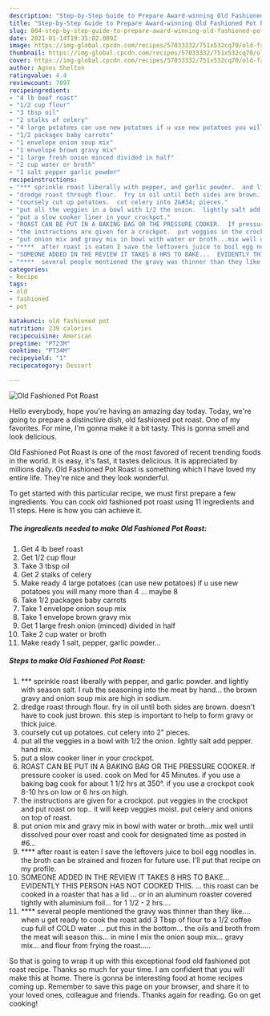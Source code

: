 ```yaml
---
description: "Step-by-Step Guide to Prepare Award-winning Old Fashioned Pot Roast"
title: "Step-by-Step Guide to Prepare Award-winning Old Fashioned Pot Roast"
slug: 804-step-by-step-guide-to-prepare-award-winning-old-fashioned-pot-roast
date: 2021-01-14T19:35:02.009Z
image: https://img-global.cpcdn.com/recipes/57033332/751x532cq70/old-fashioned-pot-roast-recipe-main-photo.jpg
thumbnail: https://img-global.cpcdn.com/recipes/57033332/751x532cq70/old-fashioned-pot-roast-recipe-main-photo.jpg
cover: https://img-global.cpcdn.com/recipes/57033332/751x532cq70/old-fashioned-pot-roast-recipe-main-photo.jpg
author: Agnes Shelton
ratingvalue: 4.4
reviewcount: 7097
recipeingredient:
- "4 lb beef roast"
- "1/2 cup flour"
- "3 tbsp oil"
- "2 stalks of celery"
- "4 large potatoes can use new potatoes if u use new potatoes you will many more than 4   maybe 8"
- "1/2 packages baby carrots"
- "1 envelope onion soup mix"
- "1 envelope brown gravy mix"
- "1 large fresh onion minced divided in half"
- "2 cup water or broth"
- "1 salt pepper garlic powder"
recipeinstructions:
- "*** sprinkle roast liberally with pepper, and garlic powder.  and lightly with season salt.  I rub the seasoning into the meat by hand...  the brown gravy and onion soup mix are high in sodium."
- "dredge roast through flour.  fry in oil until both sides are brown.  doesn&#39;t have to cook just brown.  this step is important to help to form gravy or thick juice."
- "coursely cut up potatoes.  cut celery into 2&#34; pieces."
- "put all the veggies in a bowl with 1/2 the onion.  lightly salt add pepper. hand mix."
- "put a slow cooker liner in your crockpot."
- "ROAST CAN BE PUT IN A BAKING BAG OR THE PRESSURE COOKER.  If pressure cooker is used.  cook on Med for 45 Minutes.  if you use a baking bag cook for about 1 1/2 hrs at 350°.  if you use a crockpot cook 8-10 hrs on low or 6 hrs on high."
- "the instructions are given for a crockpot.  put veggies in the crockpot and put roast on top.. it will keep veggies moist. put celery and onions on top of roast."
- "put onion mix and gravy mix in bowl with water or broth...mix well until dissolved  pour over roast and cook for designated time as posted in #6..."
- "****  after roast is eaten I save the leftovers juice to boil egg noodles in.  the broth can be strained and frozen for future use. I&#39;ll put that recipe on my profile."
- "SOMEONE ADDED IN THE REVIEW IT TAKES 8 HRS TO BAKE...  EVIDENTLY THIS PERSON HAS NOT COOKED THIS. ... this roast can be cooked in a roaster that has a lid ... or in an aluminum roaster covered tightly with aluminium foil... for 1 1/2 - 2 hrs...."
- "****  several people mentioned the gravy was thinner than they like....  when u get ready to cook the roast add 3 Tbsp of flour to a 1/2 coffee cup full of COLD water ...  put this in the bottom...  the oils and broth from the meat will season this...  in mine I mix the onion soup mix... gravy mix...  and flour from frying the roast....."
categories:
- Recipe
tags:
- old
- fashioned
- pot

katakunci: old fashioned pot 
nutrition: 239 calories
recipecuisine: American
preptime: "PT23M"
cooktime: "PT34M"
recipeyield: "1"
recipecategory: Dessert

---
```



![Old Fashioned Pot Roast](https://img-global.cpcdn.com/recipes/57033332/751x532cq70/old-fashioned-pot-roast-recipe-main-photo.jpg)

Hello everybody, hope you're having an amazing day today. Today, we're going to prepare a distinctive dish, old fashioned pot roast. One of my favorites. For mine, I'm gonna make it a bit tasty. This is gonna smell and look delicious.



Old Fashioned Pot Roast is one of the most favored of recent trending foods in the world. It is easy, it's fast, it tastes delicious. It is appreciated by millions daily. Old Fashioned Pot Roast is something which I have loved my entire life. They're nice and they look wonderful.


To get started with this particular recipe, we must first prepare a few ingredients. You can cook old fashioned pot roast using 11 ingredients and 11 steps. Here is how you can achieve it.

<!--inarticleads1-->

##### The ingredients needed to make Old Fashioned Pot Roast:

1. Get 4 lb beef roast
1. Get 1/2 cup flour
1. Take 3 tbsp oil
1. Get 2 stalks of celery
1. Make ready 4 large potatoes (can use new potatoes) if u use new potatoes you will many more than 4  ... maybe 8
1. Take 1/2 packages baby carrots
1. Take 1 envelope onion soup mix
1. Take 1 envelope brown gravy mix
1. Get 1 large fresh onion (minced) divided in half
1. Take 2 cup water or broth
1. Make ready 1 salt, pepper, garlic powder...




<!--inarticleads2-->

##### Steps to make Old Fashioned Pot Roast:

1. *** sprinkle roast liberally with pepper, and garlic powder.  and lightly with season salt.  I rub the seasoning into the meat by hand...  the brown gravy and onion soup mix are high in sodium.
1. dredge roast through flour.  fry in oil until both sides are brown.  doesn&#39;t have to cook just brown.  this step is important to help to form gravy or thick juice.
1. coursely cut up potatoes.  cut celery into 2&#34; pieces.
1. put all the veggies in a bowl with 1/2 the onion.  lightly salt add pepper. hand mix.
1. put a slow cooker liner in your crockpot.
1. ROAST CAN BE PUT IN A BAKING BAG OR THE PRESSURE COOKER.  If pressure cooker is used.  cook on Med for 45 Minutes.  if you use a baking bag cook for about 1 1/2 hrs at 350°.  if you use a crockpot cook 8-10 hrs on low or 6 hrs on high.
1. the instructions are given for a crockpot.  put veggies in the crockpot and put roast on top.. it will keep veggies moist. put celery and onions on top of roast.
1. put onion mix and gravy mix in bowl with water or broth...mix well until dissolved  pour over roast and cook for designated time as posted in #6...
1. ****  after roast is eaten I save the leftovers juice to boil egg noodles in.  the broth can be strained and frozen for future use. I&#39;ll put that recipe on my profile.
1. SOMEONE ADDED IN THE REVIEW IT TAKES 8 HRS TO BAKE...  EVIDENTLY THIS PERSON HAS NOT COOKED THIS. ... this roast can be cooked in a roaster that has a lid ... or in an aluminum roaster covered tightly with aluminium foil... for 1 1/2 - 2 hrs....
1. ****  several people mentioned the gravy was thinner than they like....  when u get ready to cook the roast add 3 Tbsp of flour to a 1/2 coffee cup full of COLD water ...  put this in the bottom...  the oils and broth from the meat will season this...  in mine I mix the onion soup mix... gravy mix...  and flour from frying the roast.....




So that is going to wrap it up with this exceptional food old fashioned pot roast recipe. Thanks so much for your time. I am confident that you will make this at home. There is gonna be interesting food at home recipes coming up. Remember to save this page on your browser, and share it to your loved ones, colleague and friends. Thanks again for reading. Go on get cooking!
